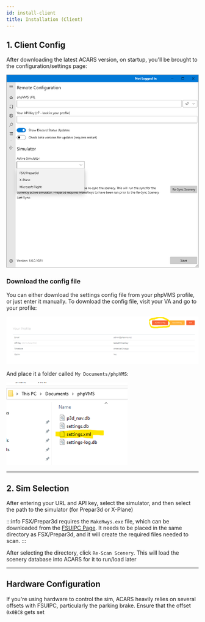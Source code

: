```yaml
---
id: install-client
title: Installation (Client)
---
```


## 1. Client Config

After downloading the latest ACARS version, on startup, you'll be brought to the configuration/settings page:

![](img/cli-setup.png)

### Download the config file

You can either download the settings config file from your phpVMS profile, or just enter it manually. To download the config file, visit your VA and go to your profile:

![](img/profile-config-download.png)

And place it a folder called `My Documents/phpVMS`:

![](img/mydocs-settingsxml.png)

---

## 2. Sim Selection

After entering your URL and API key, select the simulator, and then select the path to the simulator (for Prepar3d or X-Plane)

:::info
FSX/Prepar3d requires the `MakeRwys.exe` file, which can be downloaded from the [FSUIPC Page](http://fsuipc.simflight.com/beta/MakeRwys.zip). It needs to be placed in the same directory as FSX/Prepar3d, and it will create the required files needed to scan.
:::

After selecting the directory, click `Re-Scan Scenery`. This will load the scenery database into ACARS for it to run/load later

---

## Hardware Configuration

If you're using hardware to control the sim, ACARS heavily relies on several offsets with FSUIPC, particularly the parking brake. Ensure that the offset `0x0BC8` gets set
